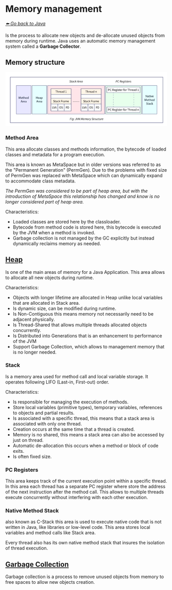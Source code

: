 # Memory management

*[:arrow_left: Go back to Java](../JAVA.md)*

Is the process to allocate new objects and de-allocate unused objects from memory during runtime. Java uses an automatic memory management system called a **Garbage Collector**.

## Memory structure

![memory structure](./img/java-memory-structure.png)



### Method Area

This area allocate classes and methods information, the bytecode of loaded classes and metadata for a program execution.

This area is known as MetaSpace but in older versions was referred to as the "Permanent Generation" (PermGen). Due to the problems with fixed size of PermGen was replaced with MetaSpace which can dynamically expand to accommodate class metadata.

*The PermGen was considered to be part of heap area, but with the introduction of MetaSpace this relationship has changed and know is no longer considered part of heap area.*

Characteristics:

- Loaded classes are stored here by the classloader.
- Bytecode from method code is stored here, this bytecode is executed by the JVM when a method is invoked.
- Garbage collection is not managed by the GC explicitly but instead dynamically reclaims memory as needed.

## [Heap](./HEAP.md)

Is one of the main areas of memory for a Java Application. This area allows to allocate all new objects during runtime. 

Characteristics:

 - Objects with longer lifetime are allocated in Heap unlike local variables that are allocated in Stack area.
 - Is dynamic size, can be modified during runtime.
 - Is Non-Contiguous this means memory not necessarily need to be adjacent physically.
 - Is Thread-Shared that allows multiple threads allocated objects concurrently.
 - Is Distributed into Generations that is an enhancement to performance of the JVM
 - Support Garbage Collection, which allows to management memory that is no longer needed.


### Stack

Is a memory area used for method call and local variable storage. It operates following LIFO (Last-in, First-out) order. 

Characteristics:

 - Is responsible for managing the execution of methods.
 - Store local variables (primitive types), temporary variables, references to objects and partial results.
 - Is associated with a specific thread, this means that a stack area is associated with only one thread.
 - Creation occurs at the same time that a thread is created.
 - Memory is no shared, this means a stack area can also be accessed by just on thread.
 - Automatic de-allocation this occurs when a method or block of code exits. 
 - Is often fixed size.

### PC Registers

This area keeps track of the current execution point within a specific thread. In this area each thread has a separate PC register where store the address of the next instruction after the method call. This allows to multiple threads execute concurrently without interfering with each other execution.

### Native Method Stack

also known as C-Stack this area is used to execute native code that is not written in Java, like libraries or low-level code. This area stores local variables and method calls like Stack area.

Every thread also has its own native method stack that insures the isolation of thread execution.


## [Garbage Collection](./GARBAGE_COLLECTION.md)

Garbage collection is a process to remove unused objects from memory to free spaces to allow new objects creation.